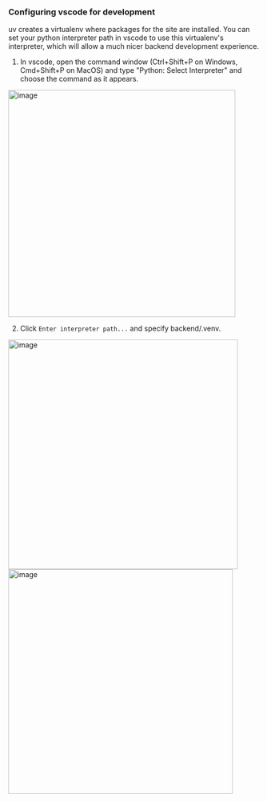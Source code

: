 ### Configuring vscode for development

uv creates a virtualenv where packages for the site are installed. You can set your python interpreter path in vscode to use this virtualenv's interpreter, which will allow a much nicer backend development experience.

1. In vscode, open the command window (Ctrl+Shift+P on Windows, Cmd+Shift+P on MacOS) and type "Python: Select Interpreter" and choose the command as it appears.

<img width="454" alt="image" src="https://user-images.githubusercontent.com/2985314/190146241-9df7da65-9425-465c-9143-c7a8afeb4e53.png">

2. Click `Enter interpreter path...` and specify backend/.venv.

<img width="459" alt="image" src="https://user-images.githubusercontent.com/2985314/190146308-bd4559a8-8587-4896-93a2-64f48ff50b76.png">
<img width="449" alt="image" src="https://user-images.githubusercontent.com/2985314/190146714-b2feb535-d6cd-4113-a889-37cfaa65e7bb.png">
